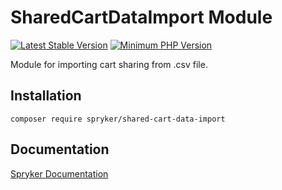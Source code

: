# SharedCartDataImport Module
[![Latest Stable Version](https://poser.pugx.org/spryker/shared-cart-data-import/v/stable.svg)](https://packagist.org/packages/spryker/shared-cart-data-import)
[![Minimum PHP Version](https://img.shields.io/badge/php-%3E%3D%208.2-8892BF.svg)](https://php.net/)

Module for importing cart sharing from .csv file.

## Installation

```
composer require spryker/shared-cart-data-import
```

## Documentation

[Spryker Documentation](https://docs.spryker.com)
